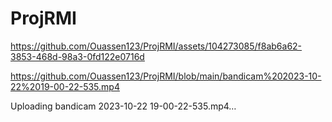 # ProjRMI


https://github.com/Ouassen123/ProjRMI/assets/104273085/f8ab6a62-3853-468d-98a3-0fd122e0716d


https://github.com/Ouassen123/ProjRMI/blob/main/bandicam%202023-10-22%2019-00-22-535.mp4



Uploading bandicam 2023-10-22 19-00-22-535.mp4…

